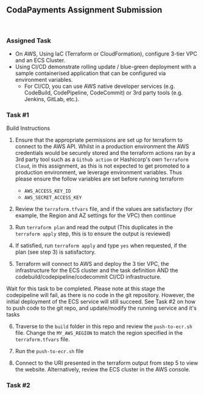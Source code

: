 ## CodaPayments Assignment Submission

<br />

### Assigned Task

* On AWS, Using IaC (Terraform or CloudFormation), configure 3-tier VPC and an ECS Cluster. 
* Using CI/CD demonstrate rolling update / blue-green deployment with a sample containerised application that can be configured via environment variables.
    * For CI/CD, you can use AWS native developer services (e.g. CodeBuild, CodePipeline, CodeCommit) or 3rd party tools (e.g. Jenkins, GitLab, etc.).


### Task #1

Build Instructions

1. Ensure that the appropriate permissions are set up for terraform to connect to the AWS API. Whilst in a production environment the AWS credentials would be securely stored and the terraform actions ran by a 3rd party tool such as a `Github action` or Hashicorp's own `Terraform Cloud`, in this assignment, as this is not expected to get promoted to a production environment, we leverage environment variables. Thus please ensure the follow variables are set before running terraform
    
    * `AWS_ACCESS_KEY_ID`
    * `AWS_SECRET_ACCESS_KEY`

2. Review the `terraform.tfvars` file, and if the values are satisfactory (for example, the Region and AZ settings for the VPC) then continue

3. Run `terraform plan` and read the output (This duplicates in the `terraform apply` step, this is to ensure the output is reviewed)

4. If satisfied, run `terraform apply` and type `yes` when requested, if the plan (see step 3) is satisfactory.

5. Terraform will connect to AWS and deploy the 3 tier VPC, the infrastructure for the ECS cluster and the task definition AND the codebuild/codepipeline/codecommit CI/CD infrastructure. 

Wait for this task to be completed. Please note at this stage the codepipeline will fail, as there is no code in the git repository. However, the initial deployment of the ECS service will still succeed. See Task #2 on how to push code to the git repo, and update/modify the running service and it's tasks

6. Traverse to the `build` folder in this repo and review the `push-to-ecr.sh` file. Change the `MY_AWS_REGION` to match the region specified in the `terraform.tfvars` file.

7. Run the `push-to-ecr.sh` file

8. Connect to the URI presented in the terraform output from step 5 to view the website. Alternatively, review the ECS cluster in the AWS console.


### Task #2

